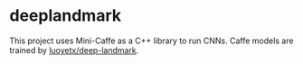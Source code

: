 deeplandmark
============

This project uses Mini-Caffe as a C++ library to run CNNs. Caffe models are trained by [luoyetx/deep-landmark](https://github.com/luoyetx/deep-landmark).
